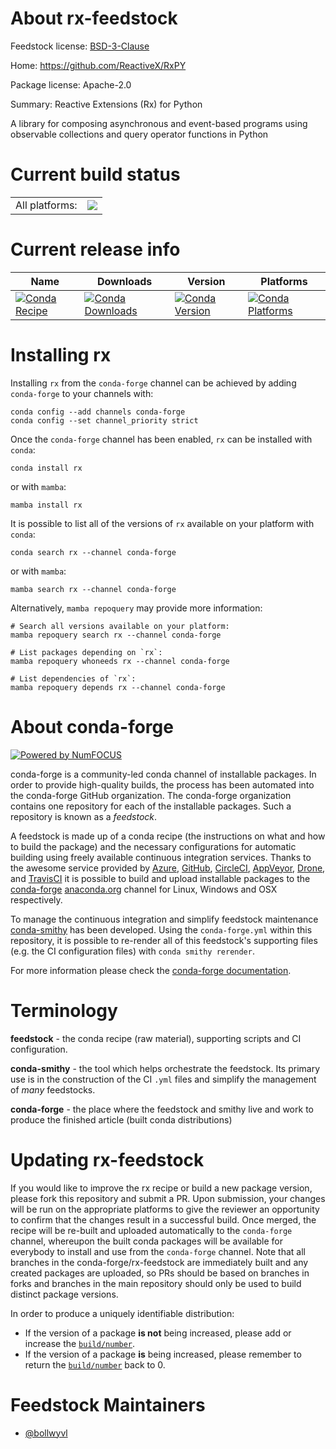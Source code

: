 About rx-feedstock
==================

Feedstock license: [BSD-3-Clause](https://github.com/conda-forge/rx-feedstock/blob/main/LICENSE.txt)

Home: https://github.com/ReactiveX/RxPY

Package license: Apache-2.0

Summary: Reactive Extensions (Rx) for Python

A library for composing asynchronous and event-based programs using
observable collections and query operator functions in Python


Current build status
====================


<table><tr><td>All platforms:</td>
    <td>
      <a href="https://dev.azure.com/conda-forge/feedstock-builds/_build/latest?definitionId=4318&branchName=main">
        <img src="https://dev.azure.com/conda-forge/feedstock-builds/_apis/build/status/rx-feedstock?branchName=main">
      </a>
    </td>
  </tr>
</table>

Current release info
====================

| Name | Downloads | Version | Platforms |
| --- | --- | --- | --- |
| [![Conda Recipe](https://img.shields.io/badge/recipe-rx-green.svg)](https://anaconda.org/conda-forge/rx) | [![Conda Downloads](https://img.shields.io/conda/dn/conda-forge/rx.svg)](https://anaconda.org/conda-forge/rx) | [![Conda Version](https://img.shields.io/conda/vn/conda-forge/rx.svg)](https://anaconda.org/conda-forge/rx) | [![Conda Platforms](https://img.shields.io/conda/pn/conda-forge/rx.svg)](https://anaconda.org/conda-forge/rx) |

Installing rx
=============

Installing `rx` from the `conda-forge` channel can be achieved by adding `conda-forge` to your channels with:

```
conda config --add channels conda-forge
conda config --set channel_priority strict
```

Once the `conda-forge` channel has been enabled, `rx` can be installed with `conda`:

```
conda install rx
```

or with `mamba`:

```
mamba install rx
```

It is possible to list all of the versions of `rx` available on your platform with `conda`:

```
conda search rx --channel conda-forge
```

or with `mamba`:

```
mamba search rx --channel conda-forge
```

Alternatively, `mamba repoquery` may provide more information:

```
# Search all versions available on your platform:
mamba repoquery search rx --channel conda-forge

# List packages depending on `rx`:
mamba repoquery whoneeds rx --channel conda-forge

# List dependencies of `rx`:
mamba repoquery depends rx --channel conda-forge
```


About conda-forge
=================

[![Powered by
NumFOCUS](https://img.shields.io/badge/powered%20by-NumFOCUS-orange.svg?style=flat&colorA=E1523D&colorB=007D8A)](https://numfocus.org)

conda-forge is a community-led conda channel of installable packages.
In order to provide high-quality builds, the process has been automated into the
conda-forge GitHub organization. The conda-forge organization contains one repository
for each of the installable packages. Such a repository is known as a *feedstock*.

A feedstock is made up of a conda recipe (the instructions on what and how to build
the package) and the necessary configurations for automatic building using freely
available continuous integration services. Thanks to the awesome service provided by
[Azure](https://azure.microsoft.com/en-us/services/devops/), [GitHub](https://github.com/),
[CircleCI](https://circleci.com/), [AppVeyor](https://www.appveyor.com/),
[Drone](https://cloud.drone.io/welcome), and [TravisCI](https://travis-ci.com/)
it is possible to build and upload installable packages to the
[conda-forge](https://anaconda.org/conda-forge) [anaconda.org](https://anaconda.org/)
channel for Linux, Windows and OSX respectively.

To manage the continuous integration and simplify feedstock maintenance
[conda-smithy](https://github.com/conda-forge/conda-smithy) has been developed.
Using the ``conda-forge.yml`` within this repository, it is possible to re-render all of
this feedstock's supporting files (e.g. the CI configuration files) with ``conda smithy rerender``.

For more information please check the [conda-forge documentation](https://conda-forge.org/docs/).

Terminology
===========

**feedstock** - the conda recipe (raw material), supporting scripts and CI configuration.

**conda-smithy** - the tool which helps orchestrate the feedstock.
                   Its primary use is in the construction of the CI ``.yml`` files
                   and simplify the management of *many* feedstocks.

**conda-forge** - the place where the feedstock and smithy live and work to
                  produce the finished article (built conda distributions)


Updating rx-feedstock
=====================

If you would like to improve the rx recipe or build a new
package version, please fork this repository and submit a PR. Upon submission,
your changes will be run on the appropriate platforms to give the reviewer an
opportunity to confirm that the changes result in a successful build. Once
merged, the recipe will be re-built and uploaded automatically to the
`conda-forge` channel, whereupon the built conda packages will be available for
everybody to install and use from the `conda-forge` channel.
Note that all branches in the conda-forge/rx-feedstock are
immediately built and any created packages are uploaded, so PRs should be based
on branches in forks and branches in the main repository should only be used to
build distinct package versions.

In order to produce a uniquely identifiable distribution:
 * If the version of a package **is not** being increased, please add or increase
   the [``build/number``](https://docs.conda.io/projects/conda-build/en/latest/resources/define-metadata.html#build-number-and-string).
 * If the version of a package **is** being increased, please remember to return
   the [``build/number``](https://docs.conda.io/projects/conda-build/en/latest/resources/define-metadata.html#build-number-and-string)
   back to 0.

Feedstock Maintainers
=====================

* [@bollwyvl](https://github.com/bollwyvl/)

